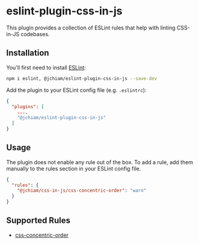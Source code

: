 # eslint-plugin-css-in-js

This plugin provides a collection of ESLint rules that help with linting CSS-in-JS codebases.

## Installation

You'll first need to install [ESLint](https://eslint.org/):

```sh
npm i eslint, @jchiam/eslint-plugin-css-in-js --save-dev
```

Add the plugin to your ESLint config file (e.g. `.eslintrc`):

```json
{
  "plugins": [
    ...,
    "@jchiam/eslint-plugin-css-in-js"
  ]
}
```

## Usage

The plugin does not enable any rule out of the box. To add a rule, add them manually to the rules section in your ESLint config file.

```json
{
  "rules": {
    "@jchiam/css-in-js/css-concentric-order": "warn"
  }
}
```

## Supported Rules

- [css-concentric-order](https://github.com/jchiam/eslint-plugin-css-in-js/tree/master/src/rules/css-concentric-order#readme)
